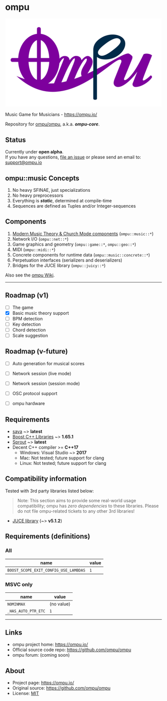 # ompu

![ompu](https://github.com/ompu/ompu-org-assets/raw/master/img/ompu-org/ompu-logo-2x-trans.png)

Music Game for Musicians - https://ompu.io/

Repository for [ompu/ompu](https://github.com/ompu/ompu), a.k.a. __*ompu-core*__.


## Status

Currently under **open alpha**.  
If you have any questions, [file an issue](https://github.com/ompu/ompu/issues) or please send an email to: support@ompu.io


## ompu::music Concepts

1. No heavy SFINAE, just specializations
2. No heavy preprocessors
3. Everything is __*static*__, determined at compile-time
4. Sequences are defined as Tuples and/or Integer-sequences


## Components

1. [Modern Music Theory & Church Mode components](https://github.com/ompu/ompu/wiki/Component-(Music)) (`ompu::music::*`)
2. Network I/O (`ompu::net::*`)
3. Game graphics and geometry (`ompu::game::*`, `ompu::geo::*`)
4. MIDI (`ompu::midi::*`)
5. Concrete components for runtime data (`ompu::music::concrete::*`)
6. Perpetuation interfaces (serializers and deserializers)
7. Bridges for the JUCE library (`ompu::juicy::*`)

Also see the [ompu Wiki](https://github.com/ompu/ompu/wiki).

---

## Roadmap (v1)

- [ ] The game
- [x] Basic music theory support
- [ ] BPM detection
- [ ] Key detection
- [ ] Chord detection
- [ ] Scale suggestion

## Roadmap (v-future)

- [ ] Auto generation for musical scores
- [ ] Network session (live mode)
- [ ] Network session (session mode)
- [ ] OSC protocol support
- [ ] ompu hardware


## Requirements

- [saya](https://github.com/saya-io/saya) ~> __latest__
- [Boost C++ Libraries](http://www.boost.org/) ~> __1.65.1__
- [Sprout](https://github.com/bolero-MURAKAMI/Sprout) ~> __latest__
- Decent C++ compiler >= __C++17__
  - Windows: Visual Studio ~> __2017__
  - Mac: Not tested; future support for clang
  - Linux: Not tested; future support for clang


## Compatibility information

Tested with 3rd party libraries listed below:

> Note: This section aims to provide some real-world usage compatibility;
> ompu has *zero dependencies* to these libraries.
> Please do not file ompu-related tickets to any other 3rd libraries!

- [JUCE library](https://www.juce.com/) (~> __v5.1.2__)


## Requirements (definitions)

### All

|name|value|
|---|---|
|`BOOST_SCOPE_EXIT_CONFIG_USE_LAMBDAS`|`1`|

### MSVC only

|name|value|
|---|---|
|`NOMINMAX`|(no value)|
|`_HAS_AUTO_PTR_ETC`|`1`|

---

## Links

- ompu project home: https://ompu.io/
- Official source code repo: https://github.com/ompu/ompu
- ompu forum: (coming soon)

## About

- Project page: https://ompu.io/
- Original source: https://github.com/ompu/ompu
- License: [MIT](LICENSE)
